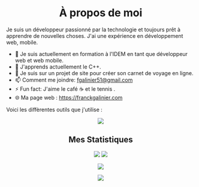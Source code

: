 <h1 align="center"> À propos de moi</h1>

Je suis un développeur passionné par la technologie et toujours prêt à apprendre de nouvelles choses. J'ai une expérience en développement web, mobile.

- 🔭 Je suis actuellement en formation à l'IDEM en tant que développeur web et web mobile.
- 🌱 J'apprends actuellement le C++.
- 💬 Je suis sur un projet de site pour créer son carnet de voyage en ligne.
- 📫 Comment me joindre: fgalinier51@gmail.com
- ⚡ Fun fact: J'aime le café ☕ et le tennis .
- 🌐 Ma page web : https://franckgalinier.com

Voici les diffèrentes outils que j'utilise :
  
<p align="center">
  <a href="https://skillicons.dev">
    <img src="https://skillicons.dev/icons?i=docker,html,css,js,bootstrap,tailwind,linux,mongodb,mysql,notion,react,symfony,vscode,webpack,window" />
  </a>
</p>


<h2 align="center">Mes Statistiques</h2>
<div align="center">
    <img src="https://github-readme-stats.vercel.app/api?username=FranckGalinier&theme=tokyonight&hide_border=true&border_radius=50&show_icons=true">
    <img src="https://streak-stats.demolab.com?user=FranckGalinier&theme=tokyonight&hide_border=true&border_radius=50&date_format=j%20M%5B%20Y%5D)">
<br>
<p align="center">
    <img src="https://github-readme-stats.vercel.app/api/top-langs/?username=FranckGalinier&layout=compact&theme=tokyonight&hide_border=true&border_radius=50">
</p>
<div align="center">
<img src="https://github-profile-trophy.vercel.app/?username=FranckGalinier&theme=tokyonight">
</div>
</


